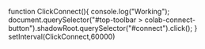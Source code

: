 
function ClickConnect(){
console.log("Working"); 
document.querySelector("#top-toolbar > colab-connect-button").shadowRoot.querySelector("#connect").click();
}
setInterval(ClickConnect,60000)
